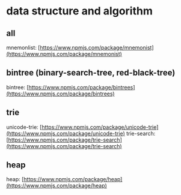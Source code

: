 # data structure and algorithm

## all
mnemonlist: [https://www.npmjs.com/package/mnemonist](https://www.npmjs.com/package/mnemonist)

## bintree (binary-search-tree, red-black-tree)

bintree: [https://www.npmjs.com/package/bintrees](https://www.npmjs.com/package/bintrees)

## trie
unicode-trie: [https://www.npmjs.com/package/unicode-trie](https://www.npmjs.com/package/unicode-trie)
trie-search: [https://www.npmjs.com/package/trie-search](https://www.npmjs.com/package/trie-search)

## heap 
heap: [https://www.npmjs.com/package/heap](https://www.npmjs.com/package/heap)

